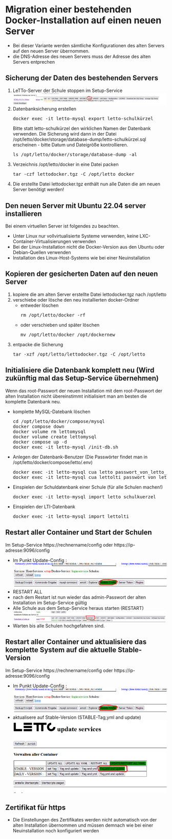 # Migration einer bestehenden Docker-Installation auf einen neuen Server

* Bei dieser Variante werden sämtliche Konfigurationen des alten Servers auf den neuen Server übernommen. 
* die DNS-Adresse des neuen Servers muss der Adresse des alten Servers entprechen 

## Sicherung der Daten des bestehenden Servers
1. LeTTo-Server der Schule stoppen im Setup-Service <br>![img.png](img.png)
2. Datenbanksicherung erstellen
   <pre>docker exec -it letto-mysql export letto-schulkürzel</pre>
   Bitte statt letto-schulkürzel den wirklichen Namen der Datenbank verwenden.
   Die Sicherung wird dann in der Datei /opt/letto/docker/storage/database-dump/letto-schulkürzel.sql  
   erscheinen - bitte Datum und Dateigröße kontrollieren.
   <pre>ls /opt/letto/docker/storage/database-dump -al</pre>
3. Verzeichnis /opt/letto/docker in eine Datei packen 
   <pre>tar -czf lettodocker.tgz -C /opt/letto docker</pre>
4. Die erstellte Datei lettodocker.tgz enthält nun alle Daten die am neuen Server benötigt werden!

## Den neuen Server mit Ubuntu 22.04 server installieren
Bei einem virtuellen Server ist folgendes zu beachten.
* Unter Linux nur vollvirtualisierte Systeme verwenden, keine LXC-Container-Virtualisierungen verwenden
* Bei der Linux-Installation nicht die Docker-Version aus den Ubuntu oder Debian-Quellen verwenden
* Installation des Linux-Host-Systems wie bei einer Neuinstallation 

## Kopieren der gesicherten Daten auf den neuen Server
1. kopiere die am alten Server erstellte Datei lettodocker.tgz nach /opt/letto
2. verschiebe oder lösche den neu installierten docker-Ordner
   * entweder löschen 
     <pre>rm /opt/letto/docker -rf</pre>
   * oder verschieben und später löschen 
     <pre>mv /opt/letto/docker /opt/dockernew</pre>
3. entpacke die Sicherung 
   <pre>tar -xzf /opt/letto/lettodocker.tgz -C /opt/letto</pre>

## Initialisiere die Datenbank komplett neu (Wird zukünftig mal das Setup-Service übernehmen)
Wenn das root-Passwort der neuen Installation mit dem root-Passwort der alten Installation nicht übereinstimmt initialisiert
man am besten die komplette Datenbank neu.
* komplette MySQL-Datebank löschen
  <pre>cd /opt/letto/docker/compose/mysql
  docker compose down
  docker volume rm lettomysql
  docker volume create lettomysql
  docker compose up -d
  docker exec -it letto-mysql /init-db.sh
  </pre>
* Anlegen der Datenbank-Benutzer (Die Passwörter findet man in /opt/letto/docker/compose/letto/.env)
  <pre>docker exec -it letto-mysql cua letto passwort_von_letto_aus_der_env_datei
  docker exec -it letto-mysql cua lettolti passwort_von_lettolti_aus_der_env_datei
  </pre>
* Einspielen der Schuldatenbank einer Schule (für alle Schulen machen!) 
  <pre>docker exec -it letto-mysql import letto_schulkuerzel</pre>
* Einspielen der LTI-Datenbank
  <pre>docker exec -it letto-mysql import lettolti</pre>

## Restart aller Container und Start der Schulen
Im Setup-Service https://rechnername/config oder https://ip-adresse:9096/config
* Im Punkt Update-Config : <br>![img_2.png](img_2.png)
* RESTART ALL
* nach dem Restart ist nun wieder das admin-Passwort der alten Installation im Setup-Service gültig
* Alle Schule aus dem Setup-Service heraus starten (RESTART) <br>![img_7.png](img_7.png)
* Warten bis alle Schulen hochgefahren sind.

## Restart aller Container und aktualisiere das komplette System auf die aktuelle Stable-Version
Im Setup-Service https://rechnername/config oder https://ip-adresse:9096/config
* Im Punkt Update-Config : <br>![img_2.png](img_2.png)
* aktualisere auf Stable-Version (STABLE-Tag,yml and update) <br>![img_1.png](img_1.png)

## Zertifikat für https
* Die Einstellungen des Zertifikates werden nicht automatisch von der alten Installation übernommen und müssen demnach wie bei einer Neuinstallation noch konfiguriert werden

